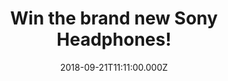 ---
campaign-uuid: "c-1ff4aee6-2843-424f-aad9-d727689a1d02"
type: "Competition"
category: "Technology"
date: "2018-09-21T11:11:00.000Z"
end-date: "2018-10-21T23:59:00.000Z"
disable-form: false
is_promoted: false
has_entry_page: true
title: "Win the brand new Sony Headphones!"
competition-description: "<p>We have the pure sound for music lovers, YES! you have\
  \ heard it right: we are giving away the brand new Sony MDR-ZX110 Headphones to\
  \ one of our lucky readers to win! </p>\n<p>If this giveaway sounds as good as the\
  \ music you will be hearing through this headphones… click below for a chance to\
  \ win!</p>\n"
hero-header: "Win the brand new Sony Headphones!"
terms-confirmation: "N/A"
banner-img: "https://assets.expresslyapp.com/asset-ed17ab03-7804-48cc-b63e-39abd2994ffd.jpg"
logo-left-href: "aaa.nme.com"
logo-left-image: "https://assets.expresslyapp.com/asset-c6a0c294-bd8d-41dc-a4df-7f622a974c22.jpg"
logo-left-title: "NME AAA"
bg-image-hero: "https://assets.expresslyapp.com/asset-5d4b3386-7870-4a73-aafd-7abf591bcec6.jpg"
bg-image-first: "https://assets.expresslyapp.com/asset-c149b5cd-787b-45fc-9c16-e5b489477637.jpg"
section1-content: "</p>Neodymium dynamic drivers deliver precise sound, Swivel folding\
  \ design makes travel easy, Cushioned earpads for total comfort, Wide frequency\
  \ range for clear highs and lows, Enfolding closed-back design seals in sound… and\
  \ those are some of its incredible features!</p>\n<p>If you can’t wait to try this\
  \ amazing headphones, think no more and enter the form below for a chance to win\
  \ them!</p>\n<p>Good luck!</p>\n"
entry-title: "Win the brand new Sony Headphones."
entry-content: "<p>Enter the draw to win the brand new Sony Headphones by completing\
  \ the form below before 23:59 on 21st of October 2018.</p>\n"
has-winner: true
winner-title: "CONGRATULATIONS to Gerri T. who won the brand new Sony Headphones!"
winner-banner: "https://assets.expresslyapp.com/asset-d2e30798-ff7f-461d-b874-dab6045573c1.jpg"
prize-description: "The brand new Sony Headphones."
special-conditions: "Multiple entries are allowed up to one every day.\r\nThis competition\
  \ is also available on:\r\nhttps://club.expressly.io/competitions/sony-headphones-giveaway"
country-restrictions:
- "GB"
---